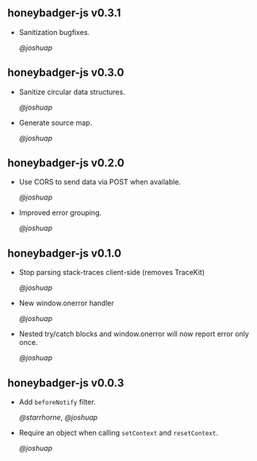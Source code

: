 ## honeybadger-js v0.3.1 ##

* Sanitization bugfixes.

  *@joshuap*

## honeybadger-js v0.3.0 ##

* Sanitize circular data structures.

  *@joshuap*

* Generate source map.

  *@joshuap*

## honeybadger-js v0.2.0 ##

* Use CORS to send data via POST when available.

  *@joshuap*

* Improved error grouping.

  *@joshuap*

## honeybadger-js v0.1.0 ##

* Stop parsing stack-traces client-side (removes TraceKit)

  *@joshuap*

* New window.onerror handler

  *@joshuap*

* Nested try/catch blocks and window.onerror will now report error only once.

  *@joshuap*

## honeybadger-js v0.0.3 ##

* Add `beforeNotify` filter.

  *@starrhorne*, *@joshuap*

* Require an object when calling `setContext` and `resetContext`.

  *@joshuap*
